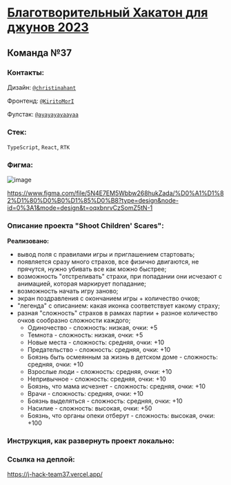# [Благотворительный Хакатон для джунов 2023](https://jun-hackaton-landing.vercel.app/)

## Команда №37

### Контакты:

Дизайн: [`@christinahant`](https://t.me/christinahant)

Фронтенд: [`@KiritoMorI`](https://t.me/KiritoMorI)

Фулстак: [`@ayayayayaayaa`](https://t.me/ayayayayaayaa)

### Стек:
`TypeScript`, `React`, `RTK`

### Фигма:
![image](https://github.com/eeershov/j-hack-team37/assets/150457630/3c3e841c-e1c9-4177-ab60-86c76d5bfd2a)

https://www.figma.com/file/5N4E7EM5Wbbw268hukZada/%D0%A1%D1%82%D1%80%D0%B0%D1%85%D0%B8?type=design&node-id=0%3A1&mode=design&t=oqxbnrvCzSomZ5tN-1

### Описание проекта **"Shoot Children' Scares"**:

**Реализовано:**
- вывод поля с правилами игры и приглашением стартовать;
- появляется сразу много страхов, все физично двигаются, не прячутся, нужно убивать все как можно быстрее;
- возможность "отстреливать" страхи, при попадании они исчезают с анимацией, которая маркирует попадание;
- возможность начать игру заново;
- экран поздравления с окончанием игры + количество очков;
- "легенда" с описанием: какая иконка соответствует какому страху;
- разная "сложность" страхов в рамках партии + разное количество очков сообразно сложности каждого;
  - Одиночество - сложность: низкая, очки: +5
  - Темнота - сложность: низкая, очки: +5
  - Новые места - сложность: средняя, очки: +10
  - Предательство - сложность: средняя, очки: +10
  - Боязнь быть осмеянным за жизнь в детском доме - сложность: средняя, очки: +10
  - Взрослые люди - сложность: средняя, очки: +10
  - Непривычное - сложность: средняя, очки: +10
  - Боязнь, что мама исчезнет - сложность: средняя, очки: +10
  - Врачи - сложность: средняя, очки: +10
  - Боязнь выделяться - сложность: средняя, очки: +10
  - Насилие - сложность: высокая, очки: +50
  - Боязнь, что органы опеки отберут - сложность: высокая, очки: +100

### Инструкция, как развернуть проект локально:

### Ссылка на деплой:
https://j-hack-team37.vercel.app/
